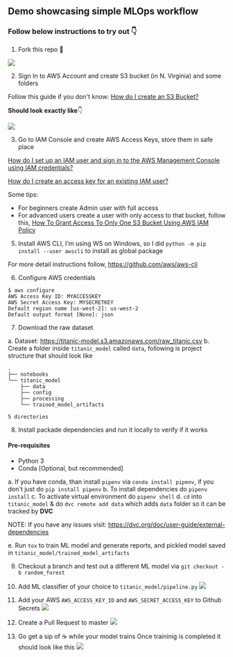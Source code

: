 ## Demo showcasing simple MLOps workflow

### Follow below instructions to try out 👇

1. Fork this repo 🍴

![](https://i.imgur.com/3fjO1eA.png)

2. Sign In to AWS Account and create S3 bucket (in N. Virginia) and some folders  

Follow this guide if you don't know: [How do I create an S3 Bucket?](https://docs.aws.amazon.com/AmazonS3/latest/user-guide/create-bucket.html)

**Should look exactly like**👇

![](https://i.imgur.com/GX3cV1B.png)

3. Go to IAM Console and create AWS Access Keys, store them in safe place

[How do I set up an IAM user and sign in to the AWS Management Console using IAM credentials?](https://www.youtube.com/watch?v=wRzzBb18qUw)

[How do I create an access key for an existing IAM user?](https://www.youtube.com/watch?v=JvtmmS9_tfU)

Some tips:
- For beginners create Admin user with full access
- For advanced users create a user with only access to that bucket, follow this, [How To Grant Access To Only One S3 Bucket Using AWS IAM Policy](https://objectivefs.com/howto/how-to-restrict-s3-bucket-policy-to-only-one-aws-s3-bucket)

5. Install AWS CLI, I'm using WS on Windows, so I did `python -m pip install --user awscli` to install as global package

For more detail instructions follow, https://github.com/aws/aws-cli 

6. Configure AWS credentials
```
$ aws configure
AWS Access Key ID: MYACCESSKEY
AWS Secret Access Key: MYSECRETKEY
Default region name [us-west-2]: us-west-2
Default output format [None]: json
```
7. Download the raw dataset  

a. Dataset: https://titanic-model.s3.amazonaws.com/raw_titanic.csv
b. Create a folder inside `titanic_model` called `data`, 
following is project structure that should look like
```
.
├── notebooks
└── titanic_model
    ├── data
    ├── config
    ├── processing
    └── trained_model_artifacts

5 directories
```
8. Install packade dependencies and run it locally to verify if it works

#### Pre-requisites

- Python 3
- Conda [Optional, but recommended]

a. If you have conda, than install `pipenv` via `conda install pipenv`, if you don't just do `pip install pipenv`
b. To install dependencies do `pipenv install`
c. To activate virtual environment do `pipenv shell`
d. `cd` into `titanic_model` & do `dvc remote add data` which adds `data` folder so it can be tracked by __DVC__

NOTE: If you have any issues visit: https://dvc.org/doc/user-guide/external-dependencies

e. Run `tox` to train ML model and generate reports, and pickled model saved in `titanic_model/trained_model_artifacts`

9. Checkout a branch and test out a different ML model via `git checkout -b random_forest` 

10. Add ML classifier of your choice to `titanic_model/pipeline.py`
![](https://i.imgur.com/jiDyhmW.png)

11. Add your AWS `AWS_ACCESS_KEY_ID` and `AWS_SECRET_ACCESS_KEY` to Github Secrets
![](https://i.imgur.com/LdWJk4V.png)

12. Create a Pull Request to master
![](https://i.imgur.com/yhUaqXu.png)

13. Go get a sip of ☕ while your model trains
Once traininig is completed it should look like this
![](https://i.imgur.com/4NWGQXp.gif)
